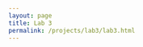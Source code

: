 ```yaml
---
layout: page
title: Lab 3
permalink: /projects/lab3/lab3.html
---
```

<!-- A simple redirect page for the gallery. This page contains no content.  -->
